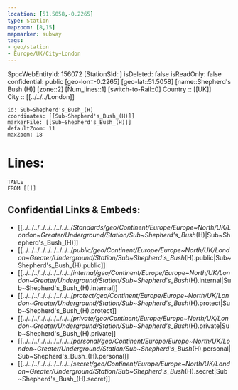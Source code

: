```yaml
---
location: [51.5058,-0.2265] 
type: Station 
mapzoom: [8,15] 
mapmarker: subway 
tags:
- geo/station
- Europe/UK/City~London
---
```

SpocWebEntityId: 156072
[StationSId::] 
isDeleted: false
isReadOnly: false
confidential: public
[geo-lon::-0.2265] 
[geo-lat::51.5058] 
[name::Shepherd's Bush (H)] 
[zone::2] 
[Num_lines::1] 
[switch-to-Rail::0] 
Country :: [[UK]]  
City :: [[../../../London]]  


```leaflet
id: Sub~Shepherd's_Bush_(H)
coordinates: [[Sub~Shepherd's_Bush_(H)]] 
markerFile: [[Sub~Shepherd's_Bush_(H)]] 
defaultZoom: 11 
maxZoom: 18
```


# Lines: 
```dataview
TABLE 
FROM [[]] 
```

## Confidential Links & Embeds: 
- [[../../../../../../../../../_Standards/geo/Continent/Europe/Europe~North/UK/London~Greater/Underground/Station/Sub~Shepherd's_Bush_(H)|Sub~Shepherd's_Bush_(H)]] 
- [[../../../../../../../../../_public/geo/Continent/Europe/Europe~North/UK/London~Greater/Underground/Station/Sub~Shepherd's_Bush_(H).public|Sub~Shepherd's_Bush_(H).public]] 
- [[../../../../../../../../../_internal/geo/Continent/Europe/Europe~North/UK/London~Greater/Underground/Station/Sub~Shepherd's_Bush_(H).internal|Sub~Shepherd's_Bush_(H).internal]] 
- [[../../../../../../../../../_protect/geo/Continent/Europe/Europe~North/UK/London~Greater/Underground/Station/Sub~Shepherd's_Bush_(H).protect|Sub~Shepherd's_Bush_(H).protect]] 
- [[../../../../../../../../../_private/geo/Continent/Europe/Europe~North/UK/London~Greater/Underground/Station/Sub~Shepherd's_Bush_(H).private|Sub~Shepherd's_Bush_(H).private]] 
- [[../../../../../../../../../_personal/geo/Continent/Europe/Europe~North/UK/London~Greater/Underground/Station/Sub~Shepherd's_Bush_(H).personal|Sub~Shepherd's_Bush_(H).personal]] 
- [[../../../../../../../../../_secret/geo/Continent/Europe/Europe~North/UK/London~Greater/Underground/Station/Sub~Shepherd's_Bush_(H).secret|Sub~Shepherd's_Bush_(H).secret]] 
